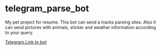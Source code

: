 # telegram_parse_bot

My pet project for resume. 
This bot can send a tracks parsing sites. 
Also it can send pictures with animals, sticker and weather information according to your query.

[Telegram Link to bot](t.me/lxndrrud_pet_bot)

